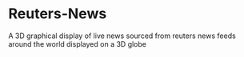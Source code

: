 # Reuters-News
A 3D graphical display of live news sourced from reuters news feeds around the world displayed on a 3D globe
